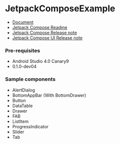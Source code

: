 # JetpackComposeExample

- [Document](https://developer.android.com/jetpack/compose) 
- [Jetpack Compose Readme](https://android.googlesource.com/platform/frameworks/support/+/refs/heads/androidx-master-dev/ui/README.md)
- [Jetpack Compose Release note](https://developer.android.com/jetpack/androidx/releases/compose)
- [Jetpack Compose UI Release note](https://developer.android.com/jetpack/androidx/releases/ui)


### Pre-requisites

- Android Studio 4.0 Canary9
- 0.1.0-dev04

### Sample components

- AlertDialog
- BottomAppBar (With BottomDrawer)
- Button
- DataTable
- Drawer
- FAB
- ListItem
- ProgressIndicator
- Slider
- Tab
